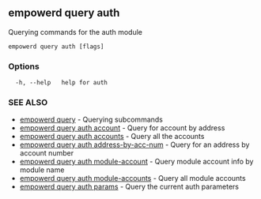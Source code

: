 ## empowerd query auth

Querying commands for the auth module

```
empowerd query auth [flags]
```

### Options

```
  -h, --help   help for auth
```

### SEE ALSO

* [empowerd query](empowerd_query.md)	 - Querying subcommands
* [empowerd query auth account](empowerd_query_auth_account.md)	 - Query for account by address
* [empowerd query auth accounts](empowerd_query_auth_accounts.md)	 - Query all the accounts
* [empowerd query auth address-by-acc-num](empowerd_query_auth_address-by-acc-num.md)	 - Query for an address by account number
* [empowerd query auth module-account](empowerd_query_auth_module-account.md)	 - Query module account info by module name
* [empowerd query auth module-accounts](empowerd_query_auth_module-accounts.md)	 - Query all module accounts
* [empowerd query auth params](empowerd_query_auth_params.md)	 - Query the current auth parameters

